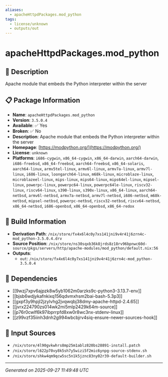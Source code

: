 ```yaml
---
aliases:
  - apacheHttpdPackages.mod_python
tags:
  - license/unknown
  - outputs/out
---
```


# apacheHttpdPackages.mod_python

## 📝 Description

Apache module that embeds the Python interpreter within the server

## 📋 Package Information

- **Name**: `apacheHttpdPackages.mod_python`
- **Version**: `3.5.0.4`
- **Available**: ✅ Yes
- **Broken**: ✅ No
- **Description**: Apache module that embeds the Python interpreter within the server
- **Homepage**: [https://modpython.org/](https://modpython.org/)
- **License**: `unknown`
- **Platforms**: `i686-cygwin`, `x86_64-cygwin`, `x86_64-darwin`, `aarch64-darwin`, `i686-freebsd`, `x86_64-freebsd`, `aarch64-freebsd`, `x86_64-solaris`, `aarch64-linux`, `armv5tel-linux`, `armv6l-linux`, `armv7a-linux`, `armv7l-linux`, `i686-linux`, `loongarch64-linux`, `m68k-linux`, `microblaze-linux`, `microblazeel-linux`, `mips-linux`, `mips64-linux`, `mips64el-linux`, `mipsel-linux`, `powerpc-linux`, `powerpc64-linux`, `powerpc64le-linux`, `riscv32-linux`, `riscv64-linux`, `s390-linux`, `s390x-linux`, `x86_64-linux`, `aarch64-netbsd`, `armv6l-netbsd`, `armv7a-netbsd`, `armv7l-netbsd`, `i686-netbsd`, `m68k-netbsd`, `mipsel-netbsd`, `powerpc-netbsd`, `riscv32-netbsd`, `riscv64-netbsd`, `x86_64-netbsd`, `i686-openbsd`, `x86_64-openbsd`, `x86_64-redox`

## 🔧 Build Information

- **Derivation Path**: `/nix/store/fx4x6l4c0y7xs141jni9v4r41j6zrn4c-mod_python-3.5.0.4.drv`
- **Source Position**: `/nix/store/ns30sqxb36k8jrds8z18rv96bpnwc60d-source/pkgs/servers/http/apache-modules/mod_python/default.nix:56`
- **Outputs**:
  - `out`:  `/nix/store/fx4x6l4c0y7xs141jni9v4r41j6zrn4c-mod_python-3.5.0.4`

## 🔗 Dependencies

- [[9wzj7xpv6ajpzk8w5yb1062m0arzks9c-python3-3.13.7-env]]
- [[bjsb6wdjykafnkixq156qdvmxhsm2bai-bash-5.3p3]]
- [[gxpf3y9hpjl2jzylvhg2jvqwqbj38dmy-apache-httpd-2.4.65]]
- [[jvrx224790zs014wk2mi5mlp2429k64m-source]]
- [[p76r0cwlf6k97ibprrpfd8xw0r8wc3nx-stdenv-linux]]
- [[z99vzf35iinh3dnh2g994wbcbjrv4siq-ensure-newer-sources-hook]]

## 📁 Input Sources

- `/nix/store/4l90gvkwhrs8mp25m1ablz820bs28891-install.patch`
- `/nix/store/l622p70vy8k5sh7y5wizi5f2mic6ynpg-source-stdenv.sh`
- `/nix/store/shkw4qm9qcw5sc5n1k5jznc83ny02r39-default-builder.sh`

---
*Generated on 2025-09-27 11:49:48 UTC*
